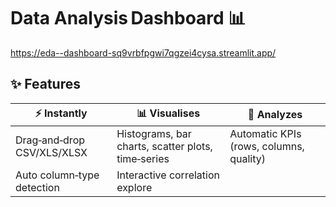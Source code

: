 # Data Analysis Dashboard 📊

https://eda--dashboard-sq9vrbfpgwi7qgzei4cysa.streamlit.app/

## ✨ Features

| ⚡ Instantly | 📊 Visualises | 🧠 Analyzes |
|-------------|--------------|-------------|
| Drag‑and‑drop CSV/XLS/XLSX | Histograms, bar charts, scatter plots, time‑series | Automatic KPIs (rows, columns, quality) |
| Auto column‑type detection | Interactive correlation explore
